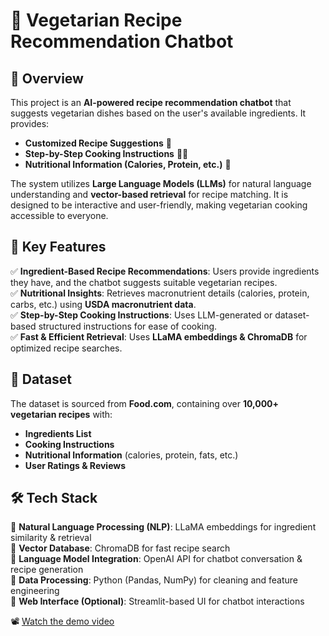 # 🥗 Vegetarian Recipe Recommendation Chatbot  

## 📌 Overview  
This project is an **AI-powered recipe recommendation chatbot** that suggests vegetarian dishes based on the user's available ingredients. It provides:  
- **Customized Recipe Suggestions** 🥘  
- **Step-by-Step Cooking Instructions** 👨‍🍳  
- **Nutritional Information (Calories, Protein, etc.)** 🍎  

The system utilizes **Large Language Models (LLMs)** for natural language understanding and **vector-based retrieval** for recipe matching. It is designed to be interactive and user-friendly, making vegetarian cooking accessible to everyone.  

## 🎯 Key Features  
✅ **Ingredient-Based Recipe Recommendations**: Users provide ingredients they have, and the chatbot suggests suitable vegetarian recipes.  
✅ **Nutritional Insights**: Retrieves macronutrient details (calories, protein, carbs, etc.) using **USDA macronutrient data**.  
✅ **Step-by-Step Cooking Instructions**: Uses LLM-generated or dataset-based structured instructions for ease of cooking.  
✅ **Fast & Efficient Retrieval**: Uses **LLaMA embeddings & ChromaDB** for optimized recipe searches.  

## 📂 Dataset  
The dataset is sourced from **Food.com**, containing over **10,000+ vegetarian recipes** with:  
- **Ingredients List**  
- **Cooking Instructions**  
- **Nutritional Information** (calories, protein, fats, etc.)  
- **User Ratings & Reviews**  

## 🛠️ Tech Stack  
🔹 **Natural Language Processing (NLP)**: LLaMA embeddings for ingredient similarity & retrieval  
🔹 **Vector Database**: ChromaDB for fast recipe search  
🔹 **Language Model Integration**: OpenAI API for chatbot conversation & recipe generation  
🔹 **Data Processing**: Python (Pandas, NumPy) for cleaning and feature engineering  
🔹 **Web Interface (Optional)**: Streamlit-based UI for chatbot interactions  

📽️ [Watch the demo video](video/demo.mp4)
